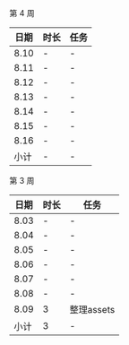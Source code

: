 第 4 周

日期 | 时长 | 任务
---- | ---- | ----
8.10 | -  | -
8.11 | - | -
8.12 | - | -
8.13 | - | -
8.14 | - | -
8.15 | - | -
8.16 | - | -
小计 | - | -

第 3 周

日期 | 时长 | 任务
---- | ---- | ----
8.03 | - | -
8.04 | - | -
8.05 | - | -
8.06 | - | -
8.07 | - | -
8.08 | - | -
8.09 | 3 | 整理assets
小计 | 3 | -
